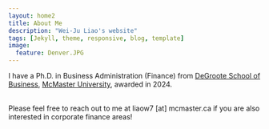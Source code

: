 ```yaml
---
layout: home2
title: About Me
description: "Wei-Ju Liao's website"
tags: [Jekyll, theme, responsive, blog, template] 
image:
  feature: Denver.JPG
---
```


I have a Ph.D. in Business Administration (Finance) from <a href="https://phd.degroote.mcmaster.ca" target="_blank">DeGroote School of Business</a>, <a href="https://www.mcmaster.ca" target="_blank">McMaster University</a>, awarded in 2024.

<br/>
Please feel free to reach out to me at liaow7 [at] mcmaster.ca if you are also interested in corporate finance areas!
